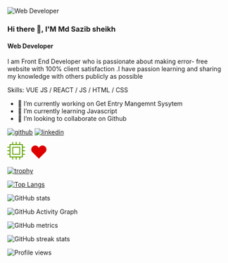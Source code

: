 ![Web Developer](https://scontent.fdac141-1.fna.fbcdn.net/v/t1.6435-9/87450443_1174582046082288_2620751660623855616_n.jpg?_nc_cat=101&ccb=1-7&_nc_sid=e3f864&_nc_ohc=d8WHqCsVHAwAX-HKDtd&_nc_ht=scontent.fdac141-1.fna&oh=00_AT-hxsIIxmRqJpEREOUR7GLUf8BLB2klWGjqHSNxsHi9HQ&oe=63647DCF)
### Hi there 👋, I'M Md Sazib sheikh
#### Web Developer


I am Front End Developer who is passionate about making error- free website with 100% client satisfaction .I have passion learning and sharing  my knowledge  with others publicly as possible

Skills: VUE JS / REACT / JS / HTML / CSS

- 🔭 I’m currently working on Get Entry Mangemnt Sysytem 
- 🌱 I’m currently learning Javascript 
- 👯 I’m looking to collaborate on Github 


[<img src='https://cdn.jsdelivr.net/npm/simple-icons@3.0.1/icons/github.svg' alt='github' height='40'>](https://github.com/https://github.com/MdSazibsheikh778)  [<img src='https://cdn.jsdelivr.net/npm/simple-icons@3.0.1/icons/linkedin.svg' alt='linkedin' height='40'>](https://www.linkedin.com/in/https://www.linkedin.com/feed//)  

<a href='https://docs.github.com/en/developers'><img src='https://raw.githubusercontent.com/acervenky/animated-github-badges/master/assets/devbadge.gif' width='40' height='40'></a> <a href='https://docs.github.com/en/github/supporting-the-open-source-community-with-github-sponsors'><img src='https://raw.githubusercontent.com/acervenky/animated-github-badges/master/assets/sponsorbadge.gif' width='35' height='35'></a> 

[![trophy](https://github-profile-trophy.vercel.app/?username=https://github.com/MdSazibsheikh778)](https://github.com/ryo-ma/github-profile-trophy)

[![Top Langs](https://github-readme-stats.vercel.app/api/top-langs/?username=https://github.com/MdSazibsheikh778)](https://github.com/anuraghazra/github-readme-stats)

![GitHub stats](https://github-readme-stats.vercel.app/api?username=https://github.com/MdSazibsheikh778&show_icons=true&count_private=true)  

![GitHub Activity Graph](https://activity-graph.herokuapp.com/graph?username=https://github.com/MdSazibsheikh778)  

![GitHub metrics](https://metrics.lecoq.io/https://github.com/MdSazibsheikh778)  

![GitHub streak stats](https://github-readme-streak-stats.herokuapp.com/?user=https://github.com/MdSazibsheikh778)  

![Profile views](https://gpvc.arturio.dev/https://github.com/MdSazibsheikh778)  
